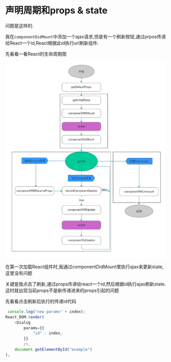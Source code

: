 # 声明周期和props & state

问题是这样的.

我在`componentDidMount`中添加一个ajax请求,但是有一个刷新按钮,通过prpos传递给React一个id,React根据此id执行url刷新组件.

先看看一看React的生命周期图

![React声明周期图](3-3-component-lifecycle.jpg)

在第一次加载React组件时,我通过componentDidMount里执行ajax来更新state,这里没有问题

关键是我点击了刷新,通过props传递给react一个id,然后根据id执行ajax刷新state.这时就出现当前props不是新传递进来的props引起的问题

先看看点击刷新后执行的传递id代码

```javascript
 console.log("new params" + index);
React_DOM.render(
    <Dialog
        params={{
            "id" : index,
        }}
        />,
    document.getElementById("example")
);
```

